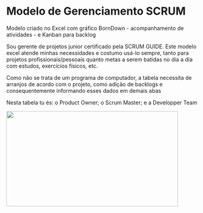 # Modelo de Gerenciamento SCRUM

<p>Modelo criado no Excel com gráfico BornDown - acompanhamento de atividades - e Kanban para backlog</p>

<p>Sou gerente de projetos junior certificado pela SCRUM GUIDE. Este modelo excel atende minhas necessidades e costumo usá-lo sempre, tanto para projetos profissionais/pessoais quanto metas a serem batidas no dia a dia com estudos, exercícios físicos, etc.</p>

<p>Como não se trata de um programa de computador, a tabela necessita de arranjos de acordo com o projeto, como adição de backlogs e consequentemente informando esses dados em demais abas</p>

<p>Nesta tabela tu és: o Product Owner; o Scrum Master; e a Developper Team</p>

<img src="https://s13.postimg.cc/n1ow727w7/image.png" width="450" height="250">
